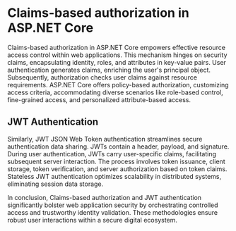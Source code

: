 # Claims-based authorization in ASP.NET Core

Claims-based authorization in ASP.NET Core empowers effective resource access control within web applications. This mechanism hinges on security claims, encapsulating identity, roles, and attributes in key-value pairs. User authentication generates claims, enriching the user's principal object. Subsequently, authorization checks user claims against resource requirements. ASP.NET Core offers policy-based authorization, customizing access criteria, accommodating diverse scenarios like role-based control, fine-grained access, and personalized attribute-based access.

## JWT Authentication

Similarly, JWT JSON Web Token authentication streamlines secure authentication data sharing. JWTs contain a header, payload, and signature. During user authentication, JWTs carry user-specific claims, facilitating subsequent server interaction. The process involves token issuance, client storage, token verification, and server authorization based on token claims. Stateless JWT authentication optimizes scalability in distributed systems, eliminating session data storage.

In conclusion, Claims-based authorization and JWT authentication significantly bolster web application security by orchestrating controlled access and trustworthy identity validation. These methodologies ensure robust user interactions within a secure digital ecosystem.